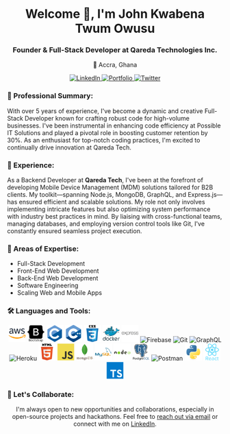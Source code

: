 <div align="center">
  <h1>Welcome 👋, I'm John Kwabena Twum Owusu</h1>
  <h3>Founder & Full-Stack Developer at Qareda Technologies Inc.</h3>
  <p>📍 Accra, Ghana</p>

  <!-- Social Media Links -->
  <p>
    <a href="https://linkedin.com/in/john-owusu" target="_blank">
      <img src="https://encrypted-tbn0.gstatic.com/images?q=tbn:ANd9GcS7zTyVz8gyeFBXNFNC_TJ2mdKZXMUiY6LoFg&usqp=CAU" alt="LinkedIn" height="30" width="40" />
    </a>
    <a href="https://john-owusu-port.netlify.app/" target="_blank">
      <img src="https://encrypted-tbn0.gstatic.com/images?q=tbn:ANd9GcS_tjODaA0QgsA3l0imGNa4HOMOy3_6TjV-Tw&usqp=CAU" alt="Portfolio" height="30" width="40" />
    </a>
    <a href="https://x.com/jk_strings" target="_blank">
      <img src="https://encrypted-tbn0.gstatic.com/images?q=tbn:ANd9GcRWx6QQpFvYNiyhXb-Ny4U7AHGV0s-Qw-Mwwg&usqp=CAU" alt="Twitter" height="30" width="40" />
    </a>
  </p>
</div>

<!-- Professional Summary -->
<h3>🚀 Professional Summary:</h3>
<p align="left">
  With over 5 years of experience, I've become a dynamic and creative Full-Stack Developer known for crafting robust code for high-volume businesses. I've been instrumental in enhancing code efficiency at Possible IT Solutions and played a pivotal role in boosting customer retention by 30%. As an enthusiast for top-notch coding practices, I'm excited to continually drive innovation at Qareda Tech.
</p>

<!-- Experience -->
<h3>🌟 Experience:</h3>
<p>
  As a Backend Developer at <strong>Qareda Tech</strong>, I've been at the forefront of developing Mobile Device Management (MDM) solutions tailored for B2B clients. My toolkit—spanning Node.js, MongoDB, GraphQL, and Express.js—has ensured efficient and scalable solutions. My role not only involves implementing intricate features but also optimizing system performance with industry best practices in mind. By liaising with cross-functional teams, managing databases, and employing version control tools like Git, I've constantly ensured seamless project execution.
</p>

<!-- Areas of Expertise -->
<h3>💼 Areas of Expertise:</h3>
<ul>
  <li>Full-Stack Development</li>
  <li>Front-End Web Development</li>
  <li>Back-End Web Development</li>
  <li>Software Engineering</li>
  <li>Scaling Web and Mobile Apps</li>
</ul>

<!-- Languages and Tools -->
<h3>🛠 Languages and Tools:</h3>
<p align="center">
  <img src="https://raw.githubusercontent.com/devicons/devicon/master/icons/amazonwebservices/amazonwebservices-original-wordmark.svg" alt="AWS" width="40" height="40" />
  <img src="https://raw.githubusercontent.com/devicons/devicon/master/icons/bootstrap/bootstrap-plain-wordmark.svg" alt="Bootstrap" width="40" height="40" />
  <img src="https://raw.githubusercontent.com/devicons/devicon/master/icons/c/c-original.svg" alt="C" width="40" height="40" />
  <img src="https://raw.githubusercontent.com/devicons/devicon/master/icons/cplusplus/cplusplus-original.svg" alt="C++" width="40" height="40" />
  <img src="https://raw.githubusercontent.com/devicons/devicon/master/icons/css3/css3-original-wordmark.svg" alt="CSS3" width="40" height="40" />
  <img src="https://raw.githubusercontent.com/devicons/devicon/master/icons/docker/docker-original-wordmark.svg" alt="Docker" width="40" height="40" />
  <img src="https://raw.githubusercontent.com/devicons/devicon/master/icons/express/express-original-wordmark.svg" alt="Express.js" width="40" height="40" />
  <img src="https://www.vectorlogo.zone/logos/firebase/firebase-icon.svg" alt="Firebase" width="40" height="40" />
  <img src="https://www.vectorlogo.zone/logos/git-scm/git-scm-icon.svg" alt="Git" width="40" height="40" />
  <img src="https://www.vectorlogo.zone/logos/graphql/graphql-icon.svg" alt="GraphQL" width="40" height="40" />
  <img src="https://www.vectorlogo.zone/logos/heroku/heroku-icon.svg" alt="Heroku" width="40" height="40" />
  <img src="https://raw.githubusercontent.com/devicons/devicon/master/icons/html5/html5-original-wordmark.svg" alt="HTML5" width="40" height="40" />
  <img src="https://raw.githubusercontent.com/devicons/devicon/master/icons/javascript/javascript-original.svg" alt="JavaScript" width="40" height="40" />
  <img src="https://raw.githubusercontent.com/devicons/devicon/master/icons/mongodb/mongodb-original-wordmark.svg" alt="MongoDB" width="40" height="40" />
  <img src="https://raw.githubusercontent.com/devicons/devicon/master/icons/mysql/mysql-original-wordmark.svg" alt="MySQL" width="40" height="40" />
  <img src="https://raw.githubusercontent.com/devicons/devicon/master/icons/nodejs/nodejs-original-wordmark.svg" alt="Node.js" width="40" height="40" />
  <img src="https://raw.githubusercontent.com/devicons/devicon/master/icons/postgresql/postgresql-original-wordmark.svg" alt="PostgreSQL" width="40" height="40" />
  <img src="https://www.vectorlogo.zone/logos/getpostman/getpostman-icon.svg" alt="Postman" width="40" height="40" />
  <img src="https://raw.githubusercontent.com/devicons/devicon/master/icons/python/python-original.svg" alt="Python" width="40" height="40" />
  <img src="https://raw.githubusercontent.com/devicons/devicon/master/icons/react/react-original-wordmark.svg" alt="React" width="40" height="40" />
  <img src="https://raw.githubusercontent.com/devicons/devicon/master/icons/typescript/typescript-original.svg" alt="TypeScript" width="40" height="40" />
</p>


<!-- Call to Action -->
<h3>🤝 Let's Collaborate:</h3>
<p align="center">
  I'm always open to new opportunities and collaborations, especially in open-source projects and hackathons. Feel free to <a href="mailto:qaredadev@gmail.com">reach out via email</a> or connect with me on <a href="https://linkedin.com/in/john-owusu" target="_blank">LinkedIn</a>.
</p>
